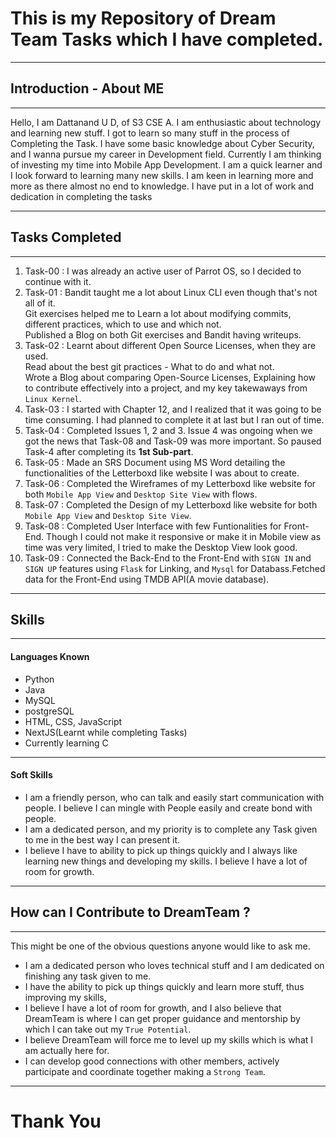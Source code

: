 # This is my Repository of Dream Team Tasks which I have completed.

---

## Introduction - About ME 
---
Hello, I am Dattanand U D, of S3 CSE A.
I am enthusiastic about technology and learning new stuff. I got to learn so many stuff in the process of Completing the Task. I have some basic knowledge about Cyber Security, and I wanna pursue my career in Development field. Currently I am thinking of investing my time into Mobile App Development. I am a quick learner and I look forward to learning many new skills. I am keen in learning more and more as there almost no end to knowledge. I have put in a lot of work and dedication in completing the tasks
 
---

## Tasks Completed
---
1. Task-00 : I was already an active user of Parrot OS, so I decided to continue with it.
2. Task-01 : Bandit taught me a lot about Linux CLI even though that's not all of it. <br> Git exercises helped me to Learn a lot about modifying commits, different practices, which to use and which not. <br>
Published a Blog on both Git exercises and Bandit having writeups.
3. Task-02 : Learnt about different Open Source Licenses, when they are used. <br> 
Read about the best git practices - What to do and what not. <br> 
Wrote a Blog about comparing Open-Source Licenses, Explaining how to contribute effectively into a project, and my key takewaways from `Linux Kernel`.
4. Task-03 : I started with Chapter 12, and I realized that it was going to be time consuming. I had planned to complete it at last but I ran out of time. 
5. Task-04 : Completed Issues 1, 2 and 3. Issue 4 was ongoing when we got the news that Task-08 and Task-09 was more important. So paused Task-4 after completing its **1st Sub-part**. 
6. Task-05 : Made an SRS Document using MS Word detailing the functionalities of the Letterboxd like website I was about to create. 
7. Task-06 : Completed the Wireframes of my Letterboxd like website for both `Mobile App View` and `Desktop Site View` with flows. 
8. Task-07 : Completed the Design of my Letterboxd like website for both `Mobile App View` and `Desktop Site View`.
9. Task-08 : Completed User Interface with few Funtionalities for Front-End. Though I could not make it responsive or make it in Mobile view as time was very limited, I tried to make the Desktop View look good. 
10. Task-09 : Connected the Back-End to the Front-End with `SIGN IN` and `SIGN UP` features using `Flask` for Linking, and `Mysql` for Databass.Fetched data for the Front-End using TMDB API(A movie database). 

---

## Skills 
---
#### Languages Known
- Python
- Java
- MySQL
- postgreSQL
- HTML, CSS, JavaScript
- NextJS(Learnt while completing Tasks)
- Currently learning C
---

#### Soft Skills
- I am a friendly person, who can talk and easily start communication with people. I believe I can mingle with People easily and create bond with people.
- I am a dedicated person, and my priority is to complete any Task given to me in the best way I can present it. 
- I believe I have to ability to pick up things quickly and I always like learning new things and developing my skills. I believe I have a lot of room for growth. 

---

## How can I Contribute to DreamTeam ?
---
This might be one of the obvious questions anyone would like to ask me.
- I am a dedicated person who loves technical stuff and I am dedicated on finishing any task given to me.
- I have the ability to pick up things quickly and learn more stuff, thus improving my skills, 
- I believe I have a lot of room for growth, and I also believe that DreamTeam is where I can get proper guidance and mentorship by which I can take out my `True Potential`.
- I believe DreamTeam will force me to level up my skills which is what I am actually here for. 
- I can develop good connections with other members, actively participate and coordinate together making a `Strong Team`. 

---

# Thank You
